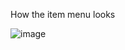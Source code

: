 How the item menu looks

![image](https://github.com/user-attachments/assets/5b499e70-34b8-446a-87f2-c14292dfba0e)
